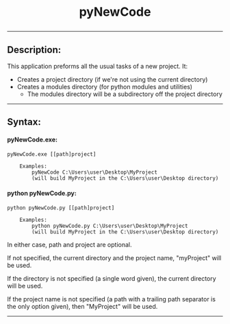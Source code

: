 # <p style="text-align: center;">pyNewCode</p>

---

## Description:

This application preforms all the usual tasks of a new project. It:

- Creates a project directory (if we're not using the current directory)
- Creates a modules directory (for python modules and utilities)
  - The modules directory will be a subdirectory off the project directory

---

## Syntax:
#### pyNewCode.exe:
```
pyNewCode.exe [[path]project]

	Examples:
		pyNewCode C:\Users\user\Desktop\MyProject
		(will build MyProject in the C:\Users\user\Desktop directory)
```
#### python pyNewCode.py:
```
python pyNewCode.py [[path]project]

	Examples:
		python pyNewCode.py C:\Users\user\Desktop\MyProject
		(will build MyProject in the C:\Users\user\Desktop directory)
```
In either case, path and project are optional.

If not specified, the current directory and the project name, "myProject" will be used.

If the directory is not specified (a single word given), the current directory will be used.

If the project name is not specified (a path with a trailing path separator is the only option given), then "MyProject" will be used.

---
